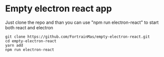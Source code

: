 # Empty electron react app

Just clone the repo and than you can use "npm run electron-react" to start both react and electron

```
git clone https://github.com/FortrainMas/empty-electron-react.git
cd empty-electron-react
yarn add
npm run electron-react
```
